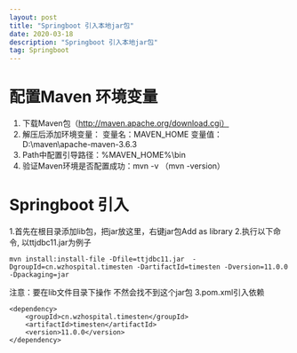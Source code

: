 ```yaml
---
layout: post
title: "Springboot 引入本地jar包"
date: 2020-03-18 
description: "Springboot 引入本地jar包"
tag: Springboot
---
```


# 配置Maven 环境变量
1. 下载Maven包（http://maven.apache.org/download.cgi）
2.  解压后添加环境变量：
  变量名：MAVEN_HOME
  变量值：D:\maven\apache-maven-3.6.3
3. Path中配置引导路径：%MAVEN_HOME%\bin  
4. 验证Maven环境是否配置成功：mvn -v （mvn -version）  

# Springboot 引入 
1.首先在根目录添加lib包，把jar放这里，右键jar包Add as library
2.执行以下命令, 以ttjdbc11.jar为例子
```
mvn install:install-file -Dfile=ttjdbc11.jar  -DgroupId=cn.wzhospital.timesten -DartifactId=timesten -Dversion=11.0.0 -Dpackaging=jar
```
注意：要在lib文件目录下操作 不然会找不到这个jar包
3.pom.xml引入依赖
```
<dependency>
    <groupId>cn.wzhospital.timesten</groupId>
    <artifactId>timesten</artifactId>
    <version>11.0.0</version>
</dependency>
```
